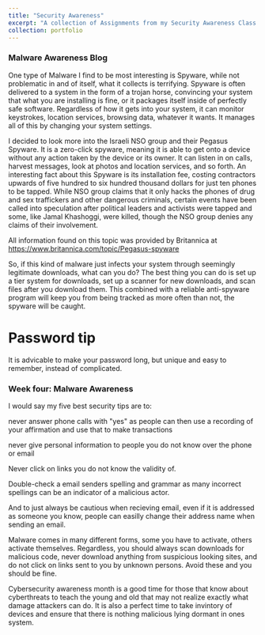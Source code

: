 ```yaml
---
title: "Security Awareness"
excerpt: "A collection of Assignments from my Security Awareness Class at Hocking College"
collection: portfolio
---
```


### Malware Awareness Blog
One type of Malware I find to be most interesting is Spyware, while not problematic in and of itself, what it collects is terrifying. Spyware is often delivered to a system in the form of a trojan horse, convincing your system that what you are installing is fine, or it packages itself inside of perfectly safe software. Regardless of how it gets into your system, it can monitor keystrokes, location services, browsing data, whatever it wants. It manages all of this by changing your system settings. 

I decided to look more into the Israeli NSO group and their Pegasus Spyware. It is a zero-click spyware, meaning it is able to get onto a device without any action taken by the device or its owner. It can listen in on calls, harvest messages, look at photos and location services, and so forth. An interesting fact about this Spyware is its installation fee, costing contractors upwards of five hundred to six hundred thousand dollars for just ten phones to be tapped. While NSO group claims that it only hacks the phones of drug and sex traffickers and other dangerous criminals, certain events have been called into speculation after political leaders and activists were tapped and some, like Jamal Khashoggi, were killed, though the NSO group denies any claims of their involvement.

All information found on this topic was provided by Britannica at https://www.britannica.com/topic/Pegasus-spyware

So, if this kind of malware just infects your system through seemingly legitimate downloads, what can you do? The best thing you can do is set up a tier system for downloads, set up a scanner for new downloads, and scan files after you download them. This combined with a reliable anti-spyware program will keep you from being tracked as more often than not, the spyware will be caught. 

# Password tip
It is advicable to make your password long, but unique and easy to remember, instead of complicated.

### Week four: Malware Awareness


I would say my five best security tips are to: 

never answer phone calls with "yes" as people can then use a recording of your affirmation and use that to make transactions

never give personal information to people you do not know over the phone or email

Never click on links you do not know the validity of.

Double-check a email senders spelling and grammar as many incorrect spellings can be an indicator of a malicious actor.

And to just always be cautious when recieving email, even if it is addressed as someone you know, people can easilly change their address name when sending an email.

Malware comes in many different forms, some you have to activate, others activate themselves. Regardless, you should always scan downloads for malicious code, never download anything from suspicious looking sites, and do not click on links sent to you by unknown persons. Avoid these and you should be fine.

Cybersecurity awareness month is a good time for those that know about cyberthreats to teach the young and old that may not realize exactly what damage attackers can do. It is also a perfect time to take invintory of devices and ensure that there is nothing malicious lying dormant in ones system.
